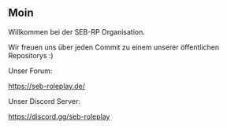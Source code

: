 ## Moin

Willkommen bei der SEB-RP Organisation.

Wir freuen uns über jeden Commit zu einem unserer öffentlichen Repositorys :)

Unser Forum:

https://seb-roleplay.de/

Unser Discord Server:

https://discord.gg/seb-roleplay

